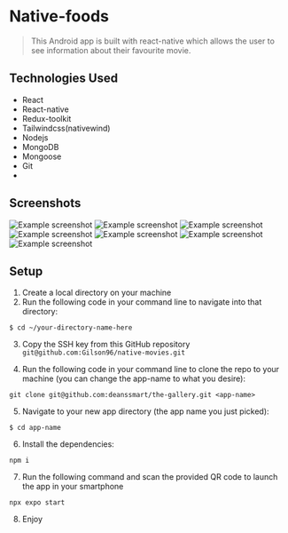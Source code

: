 # Native-foods
>This Android app is built with react-native which allows the user to see information about their favourite movie.  

## Technologies Used
- React
- React-native
- Redux-toolkit
- Tailwindcss(nativewind)
- Nodejs
- MongoDB
- Mongoose
- Git
- 
## Screenshots
![Example screenshot](https://github.com/Gilson96/native-movies/blob/master/assets/images/Home.png)
![Example screenshot](https://github.com/Gilson96/native-movies/blob/master/assets/images/Home2.png)
![Example screenshot](https://github.com/Gilson96/native-movies/blob/master/assets/images/Movie2.png)
![Example screenshot](https://github.com/Gilson96/native-movies/blob/master/assets/images/Movie.png)
![Example screenshot](https://github.com/Gilson96/native-movies/blob/master/assets/images/Search.png)
![Example screenshot](https://github.com/Gilson96/native-movies/blob/master/assets/images/Categores2.png)
![Example screenshot](https://github.com/Gilson96/native-movies/blob/master/assets/images/Categories.png)

## Setup
1. Create a local directory on your machine
2. Run the following code in your command line to navigate into that directory: 

```shell 
$ cd ~/your-directory-name-here
```
3. Copy the SSH key from this GitHub repository `git@github.com:Gilson96/native-movies.git`

4. Run the following code in your command line to clone the repo to your machine (you can change the app-name to what you desire):  

```shell 
git clone git@github.com:deanssmart/the-gallery.git <app-name>
```
5. Navigate to your new app directory (the app name you just picked):

```shell 
$ cd app-name
```
6. Install the dependencies:

```shell 
npm i
```
7. Run the following command and scan the provided QR code to launch the app in your smartphone  

```shell 
npx expo start
```
8. Enjoy
